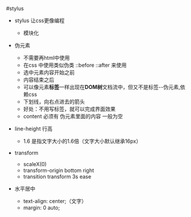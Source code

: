 #stylus

- stylus 让css更像编程
    - 模块化

- 伪元素
    - 不需要再html中使用
    - 在css 中使用类似伪类 ::before ::after 来使用
    - 选中元素内容开始之前
    - 内容结束之后
    - 可以像元素**标签**一样出现在**DOM树**文档流中，但又不是标签--伪元素,依赖css
    - 下划线，向右点进去的箭头
    - 好处：不用写标签，就可以完成界面效果
    - content 必须有 伪元素里面的内容 一般为空

- line-height 行高
    - 1.6 是指文字大小的1.6倍（文字大小默认继承16px）

- transform
    - scaleX(0)
    - transform-origin bottom right
    - transition transform 3s ease

- 水平居中
    - text-align: center;（文字）
    - margin: 0 auto;
